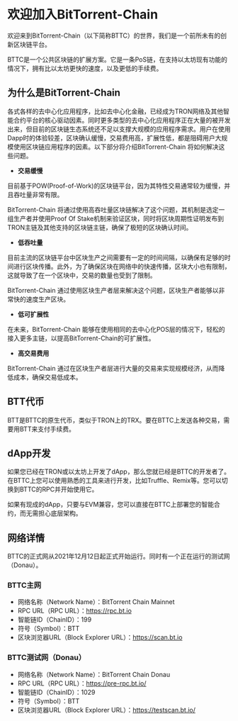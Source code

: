 # 欢迎加入BitTorrent-Chain

欢迎来到BitTorrent-Chain（以下简称BTTC）的世界，我们是一个前所未有的创新区块链平台。

BTTC是一个公共区块链的扩展方案。它是一条PoS链，在支持以太坊现有功能的情况下，拥有比以太坊更快的速度，以及更低的手续费。

## 为什么是BitTorrent-Chain

各式各样的去中心化应用程序，比如去中心化金融，已经成为TRON网络及其他智能合约平台的核心驱动因素。同时更多类型的去中心化应用程序正在大量的被开发出来，但目前的区块链生态系统还不足以支撑大规模的应用程序需求。用户在使用Dapp时的体验较差，区块确认缓慢，交易费用高，扩展性低，都是阻碍用户大规模使用区块链应用程序的因素。以下部分将介绍BitTorrent-Chain 将如何解决这些问题。

* **交易缓慢**

目前基于POW(Proof-of-Work)的区块链平台，因为其特性交易通常较为缓慢，并且吞吐量非常有限。

BitTorrent-Chain 将通过使用高吞吐量区块链解决了这个问题，其机制是选定一组生产者并使用Proof Of Stake机制来验证区块，同时将区块周期性证明发布到TRON主链及其他支持的区块链主链，确保了极短的区块确认时间。

* **低吞吐量**

目前主流的区块链平台中区块生产之间需要有一定的时间间隔，以确保有足够的时间进行区块传播。此外，为了确保区块在网络中的快速传播，区块大小也有限制，这就导致了在一个区块中，交易的数量也受到了限制。

BitTorrent-Chain 通过使用区块生产者层来解决这个问题，区块生产者能够以非常快的速度生产区块。

* **低可扩展性**

在未来，BitTorrent-Chain 能够在使用相同的去中心化POS层的情况下，轻松的接入更多主链，以提高BitTorrent-Chain的可扩展性。

* **高交易费用**

BitTorrent-Chain 通过在区块生产者层进行大量的交易来实现规模经济，从而降低成本，确保交易低成本。

## BTT代币

BTT是BTTC的原生代币，类似于TRON上的TRX。要在BTTC上发送各种交易，需要用BTT来支付手续费。

## dApp开发

如果您已经在TRON或以太坊上开发了dApp，那么您就已经是BTTC的开发者了。在BTTC上您可以使用熟悉的工具来进行开发，比如Truffle、Remix等。您可以切换到BTTC的RPC并开始使用它。

如果有现成的dApp，只要与EVM兼容，您可以直接在BTTC上部署您的智能合约，而无需担心底层架构。

## 网络详情

BTTC的正式网从2021年12月12日起正式开始运行。同时有一个正在运行的测试网（Donau）。

### BTTC主网

* 网络名称（Network Name）：BitTorrent Chain Mainnet
* RPC URL（RPC URL）：https://rpc.bt.io
* 智能链ID（ChainID）：199
* 符号（Symbol）：BTT
* 区块浏览器URL（Block Explorer URL）：https://scan.bt.io

### BTTC测试网（Donau）

* 网络名称（Network Name）：BitTorrent Chain Donau
* RPC URL（RPC URL）：https://pre-rpc.bt.io/ 
* 智能链ID（ChainID）：1029
* 符号（Symbol）：BTT
* 区块浏览器URL（Block Explorer URL）：https://testscan.bt.io/
